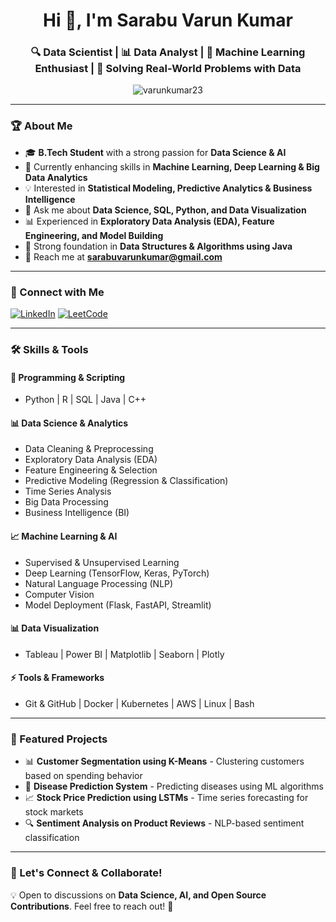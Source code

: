<h1 align="center">Hi 👋, I'm Sarabu Varun Kumar</h1>
<h3 align="center">🔍 Data Scientist | 📊 Data Analyst | 🧠 Machine Learning Enthusiast | 🚀 Solving Real-World Problems with Data</h3>

<p align="center">
  <img src="https://komarev.com/ghpvc/?username=varunkumar23&label=Profile%20views&color=0e75b6&style=flat" alt="varunkumar23" />
</p>

---

### 🏆 About Me
- 🎓 **B.Tech Student** with a strong passion for **Data Science & AI**  
- 🌱 Currently enhancing skills in **Machine Learning, Deep Learning & Big Data Analytics**  
- 💡 Interested in **Statistical Modeling, Predictive Analytics & Business Intelligence**  
- 💬 Ask me about **Data Science, SQL, Python, and Data Visualization**  
- 📊 Experienced in **Exploratory Data Analysis (EDA), Feature Engineering, and Model Building**  
- 🎯 Strong foundation in **Data Structures & Algorithms using Java**  
- 📩 Reach me at **sarabuvarunkumar@gmail.com**  

---

### 🔗 Connect with Me
<p align="left">
  <a href="https://linkedin.com/in/varun-kumar-2004y" target="blank"><img src="https://img.shields.io/badge/LinkedIn-%230077B5.svg?style=for-the-badge&logo=linkedin&logoColor=white" alt="LinkedIn"/></a>
  <a href="https://www.leetcode.com/Svarun18" target="blank"><img src="https://img.shields.io/badge/LeetCode-%23FFA116.svg?style=for-the-badge&logo=leetcode&logoColor=black" alt="LeetCode"/></a>
</p>

---

### 🛠️ Skills & Tools
#### 📌 Programming & Scripting
- Python | R | SQL | Java | C++  

#### 📊 Data Science & Analytics
- Data Cleaning & Preprocessing
- Exploratory Data Analysis (EDA)
- Feature Engineering & Selection
- Predictive Modeling (Regression & Classification)
- Time Series Analysis
- Big Data Processing
- Business Intelligence (BI)

#### 📈 Machine Learning & AI
- Supervised & Unsupervised Learning
- Deep Learning (TensorFlow, Keras, PyTorch)
- Natural Language Processing (NLP)
- Computer Vision
- Model Deployment (Flask, FastAPI, Streamlit)

#### 📊 Data Visualization
- Tableau | Power BI | Matplotlib | Seaborn | Plotly  

#### ⚡ Tools & Frameworks
- Git & GitHub | Docker | Kubernetes | AWS | Linux | Bash

---

### 📌 Featured Projects
- 📊 **Customer Segmentation using K-Means** - Clustering customers based on spending behavior
- 🏥 **Disease Prediction System** - Predicting diseases using ML algorithms
- 📈 **Stock Price Prediction using LSTMs** - Time series forecasting for stock markets
- 🔍 **Sentiment Analysis on Product Reviews** - NLP-based sentiment classification

---

### 🚀 Let's Connect & Collaborate!
💡 Open to discussions on **Data Science, AI, and Open Source Contributions**. Feel free to reach out! 🚀
